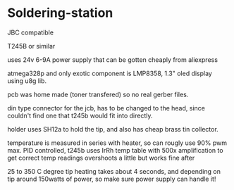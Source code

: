 # Soldering-station
JBC compatible

T245B or similar

uses 24v 6-9A power supply that can be gotten cheaply from aliexpress

atmega328p and only exotic component is LMP8358, 1.3" oled display using u8g lib.

pcb was home made (toner transfered) so no real gerber files.

din type connector for the jcb, has to be changed to the head, since couldn't find one that t245b would fit into directly.

holder uses SH12a to hold the tip, and also has cheap brass tin collector.

temperature is measured in series with heater, so can rougly use 90% pwm max.
PID controlled, t245b uses IrRh temp table with 500x amplification to get correct temp readings 
overshoots a little but works fine after

25 to 350 C degree tip heating takes about 4 seconds, and depending on tip around 150watts of power, 
so make sure power supply can handle it!


